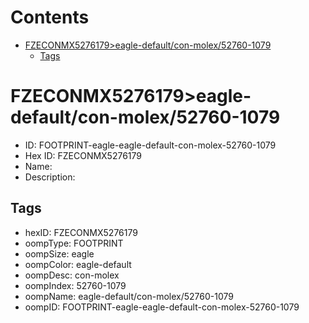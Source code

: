 



Contents
========

* [FZECONMX5276179>eagle-default/con-molex/52760-1079](#fzeconmx5276179eagle-defaultcon-molex52760-1079)
	* [Tags](#tags)

# FZECONMX5276179>eagle-default/con-molex/52760-1079

- ID: FOOTPRINT-eagle-eagle-default-con-molex-52760-1079
- Hex ID: FZECONMX5276179
- Name: 
- Description: 

## Tags

- hexID: FZECONMX5276179
- oompType: FOOTPRINT
- oompSize: eagle
- oompColor: eagle-default
- oompDesc: con-molex
- oompIndex: 52760-1079
- oompName: eagle-default/con-molex/52760-1079
- oompID: FOOTPRINT-eagle-eagle-default-con-molex-52760-1079
